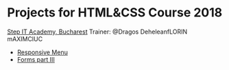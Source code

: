 
# Projects for HTML&CSS Course 2018
[Step IT Academy, Bucharest](https://itstep.ro/)
Trainer: @Dragos DeheleanfLORIN mAXIMCIUC
* [Responsive Menu](https://github.com/dancapitan/Curs_HTML_CSS_BDD/tree/master/Lesson_responsive)
* [Forms part III](https://github.com/dancapitan/Curs_HTML_CSS_BDD/tree/master/form_tempees)